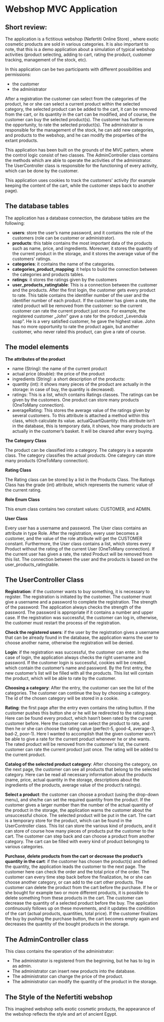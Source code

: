 # Webshop MVC Application
 
## Short review:
The application is a fictitious webshop (Nefertiti Online Store) , where exotic cosmetic products are sold in various categories. It is also important to note, that this is a demo application about a simulation of typical webshop activities (product selecting, adding to cart, rating the product, customer tracking, management of the stock, etc).

In this application can be two participants with different possibilities and permissions:
* the customer
* the administrator

After a registration the customer can select from the categories of the product, he or she can select a current product within the selected category, the selected product can be added to the cart, it can be removed from the cart, or its quantity in the cart can be modified, and of course, the customer can buy the selected product(s). The customer has furthermore the opportunity, to rate the selected product(s).
The administrator is responsible for the management of the stock, he can add new categories, and products to the webshop, and he can modify the properties of the extant products. 

This application has been built on the grounds of the MVC pattern, where the control logic consist of two classes. The AdminController class contains the methods which are able to operate the activities of the administrator. The UserController class is responsible for the functioning of every activity, which can be done by the customer.

This application uses cookies to track the customers' activity (for example keeping the content of the cart, while the customer steps back to another page).

## The database tables 

The application has a database connection, the database tables are the following:
*	**users**: store the user’s name password, and it contains the role of the customers (role can be customer or administrator). 
*	**products**: this table contains the most important data of the products such as name, price, and ingredients. Moreover, it stores the quantity of the current product in the storage, and it stores the average value of the customers' ratings. 
*	**categories**: it contains the name of the categories.
*	**categories_product_mapping**: it helps to build the connection between the categories and products tables. 
*	**ratings**: it stores the ratings given by the customers
*	**user_products_ratingtable**: This is a connection between the customer and the products. After the first login, the customer gets every product to rate. This table contains the identifier number of the user and the identifier number of each product. If the customer has given a rate, the rated product will be removed from the customer: so the current customer can rate the current product just once. For example, the registered customer „John” gave a rate for the product „Levendula soap”. He is a very satisfied customer, he gave the highest value. John has no more opportunity to rate the product again, but another customer, who never rated this product, can give a rate of course.

## The model elements

**The attributes of the product**
* name (String): the name of the current product
* actual price (double): the price of the product
*	ingredients (String): a short description of the products:
*	quantity (int): it shows many pieces of the product are actually in the storage: in case of buy, the quantity is decreased).
*	ratings: This is a list, which contains Ratings classes. The ratings can be given by the customers. One product can store many products (OneToMany connection). 
*	averageRating: This stores the average value of the ratings given by several customers. To this attribute is attached a method within this class, which calculate its value.	actualQuartQuantity: this attribute isn’t in the database, this is temporary data, it shows, how many products are actually in the customer’s basket. It will be cleared after every buying.

**The Category Class**

The product can be classified into a category. The category is a separate class. The category classifies the actual products. One category can store many products (OneToMany connection).

**Rating Class**

The Rating class can be stored by a list in the Products Class. The Ratings Class has the grade (int) attribute, which represents the numeric value of the current rating. 

**Role Enum Class**

This enum class contains two constant values: CUSTOMER, and ADMIN. 

**User Class**

Every user has a username and password. The User class contains an attribute in type Role. After the registration, every user becomes a customer, and the value of the role attribute will get the CUSTOMER constant. 
Furthermore, the User class contains a list, which stores every Product without the rating of the current User (OneToMany connection). If the current user has given a rate, the rated Product will be removed from this list. The connection between the user and the products is based on the user_products_ratingtable.

## The UserController Class

**Registration**: if the customer wants to buy something, it is necessary to register. The registration is initiated by the customer. The customer must give a username and a password to complete the registration.
The strength of the password: The application always checks the strength of the password. The password is appropriate if it contains a number and upper case. If the registration was successful, the customer can log in, otherwise, the customer must restart the process of the registration.

**Check the registered users**: if the user by the registration gives a username that can be already found in the database, the application warns the user to choose another name, otherwise the registration will be denied. 

**Login**: if the registration was successful, the customer can enter. In the case of login, the application always checks the right username and password. If the customer login is successful, cookies will be created, which contain the customer’s name and password. By the first entry, the new customer’s list will be filled with all the products. This list will contain the product, which will be able to rate by the customer. 

**Choosing a category**: After the entry, the customer can see the list of the categories. The customer can continue the buy by choosing a category. The id of the chosen category will be stored in a cookie. 

**Rating**: the first page after the entry even contains the rating button. If the customer pushes this button she or he will be redirected to the rating page. Here can be found every product, which hasn’t been rated by the current customer before. Here the customer can select the product to rate, and then he or she can choose the rating value (perfect-5, good-4, average-3, bad-2, poor-1). Here I wanted to accomplish that the given customer won’t be able to give a rate for the current product whenever he or she wants.  The rated product will be removed from the customer's list, the current customer can rate the current product just once. The rating will be added to the current product.

**Catalog of the selected product category**: After choosing the category, on the next page, the customer can see all products that belong to the selected category. Here can be read all necessary information about the products (name, price, actual quantity in the storage, descriptions about the ingredients of the products, average value of the product’s ratings).

**Select a product**: the customer can choose a product (using the drop-down menu), and she/he can set the required quantity from the product. If the customer gives a larger number than the number of the actual quantity of the product in the storage, the application warns the customer about the unsuccessful choice.
The selected product will be put in the cart. The cart is a temporary store for the product, which can be found in the UserController class. This list can store the various kind of products, and it can store of course how many pieces of products put the customer to the cart.  The customer can step back and can choose a product from another category. The cart can be filled with every kind of product belonging to various categories. 

**Purchase, delete products from the cart or decrease the product’s quantity in the cart**: if the customer has chosen the product(s) and defined the quantity, the application leads the customer to the next page. The customer here can check the order and the total price of the order. The customer can every time step back before the finalization, he or she can choose another category, or can add to the cart other products. 
The customer can delete the product from the cart before the purchase. If he or she bought for example two or more different products, it is possible to delete something from these products in the cart. The customer can decrease the quantity of a selected product before the buy.
The application continuously follows up on these movements, and it updates the condition of the cart (actual products, quantities, total price). If the customer finalizes the buy by pushing the purchase button, the cart becomes empty again and decreases the quantity of the bought products in the storage.

## The AdminController class

This class contains the operation of the administrator:
* The administrator is registered from the beginning, but he has to log in as admin.
* The administrator can insert new products into the database.
* The administrator can change the price of the product.
* The administrator can modify the quantity of the product in the storage.

## The Style of the Nefertiti webshop

This imagined webshop sells exotic cosmetic products, the appearance of the webshop reflects the style and art of ancient Egypt.





